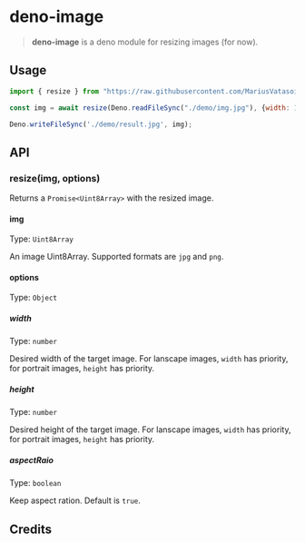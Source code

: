 # deno-image

> **deno-image** is a deno module for resizing images (for now).

## Usage

```javascript
import { resize } from "https://raw.githubusercontent.com/MariusVatasoiu/deno-image/main/mod.ts";

const img = await resize(Deno.readFileSync("./demo/img.jpg"), {width: 100, height: 100});

Deno.writeFileSync('./demo/result.jpg', img);
```

## API

### resize(img, options)

Returns a `Promise<Uint8Array>` with the resized image.

#### img

Type: `Uint8Array`

An image Uint8Array. Supported formats are `jpg` and `png`.

#### options

Type: `Object`

##### width

Type: `number`

Desired width of the target image. For lanscape images, `width` has priority, for portrait images, `height` has priority.

##### height

Type: `number`

Desired height of the target image. For lanscape images, `width` has priority, for portrait images, `height` has priority.

##### aspectRaio

Type: `boolean`

Keep aspect ration. Default is `true`.

## Credits
